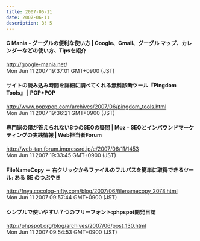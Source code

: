 ```yaml
---
title: 2007-06-11
date: 2007-06-11
description: B! 5
---
```


#### G Mania - グーグルの便利な使い方 | Google、Gmail、グーグル マップ、カレンダーなどの使い方、Tipsを紹介
http://google-mania.net/<br>
Mon Jun 11 2007 19:37:01 GMT+0900 (JST)<br>


#### サイトの読み込み時間を詳細に調べてくれる無料診断ツール『Pingdom Tools』 | POP*POP
http://www.popxpop.com/archives/2007/06/pingdom_tools.html<br>
Mon Jun 11 2007 19:36:21 GMT+0900 (JST)<br>


#### 専門家の僕が答えられない8つのSEOの疑問 | Moz - SEOとインバウンドマーケティングの実践情報 | Web担当者Forum
http://web-tan.forum.impressrd.jp/e/2007/06/11/1453<br>
Mon Jun 11 2007 19:33:45 GMT+0900 (JST)<br>


#### FileNameCopy － 右クリックからファイルのフルパスを簡単に取得できるツール: ある SE のつぶやき
http://fnya.cocolog-nifty.com/blog/2007/06/filenamecopy_2078.html<br>
Mon Jun 11 2007 09:57:44 GMT+0900 (JST)<br>


#### シンプルで使いやすい７つのフリーフォント:phpspot開発日誌
http://phpspot.org/blog/archives/2007/06/post_130.html<br>
Mon Jun 11 2007 09:54:53 GMT+0900 (JST)<br>


